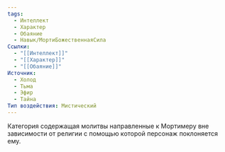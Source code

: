 ```yaml
---
tags:
  - Интеллект
  - Характер
  - Обаяние
  - Навык/МортиБожественнаяСила
Ссылки:
  - "[[Интеллект]]"
  - "[[Характер]]"
  - "[[Обаяние]]"
Источник:
  - Холод
  - Тьма
  - Эфир
  - Тайна
Тип воздействия: Мистический
---
```

Категория содержащая молитвы направленные к Мортимеру вне зависимости от религии с помощью которой персонаж поклоняется ему. 